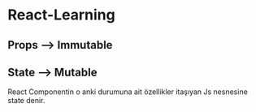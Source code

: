 # React-Learning


## Props --> Immutable 


## State --> Mutable
React Componentin o anki durumuna ait özellikler itaşıyan Js nesnesine state denir.